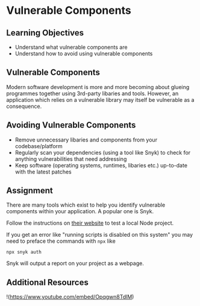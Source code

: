 # Vulnerable Components

## Learning Objectives

* Understand what vulnerable components are
* Understand how to avoid using vulnerable components

## Vulnerable Components

Modern software development is more and more becoming about glueing programmes together using 3rd-party libaries and tools. However, an application which relies on a vulnerable library may itself be vulnerable as a consequence.

## Avoiding Vulnerable Components

* Remove unnecessary libaries and components from your codebase/platform
* Regularly scan your dependencies (using a tool like Snyk) to check for anything vulnerabilities that need addressing
* Keep software (operating systems, runtimes, libaries etc.) up-to-date with the latest patches

## Assignment

There are many tools which exist to help you identify vulnerable components within your application. A popular one is Snyk.

Follow the instructions on [their website](https://snyk.io/test/) to test a local Node project.

If you get an error like "running scripts is disabled on this system" you may need to preface the commands with `npx` like

```npx snyk auth```

Snyk will output a report on your project as a webpage.

## Additional Resources

!(https://www.youtube.com/embed/Opqgwn8TdlM)